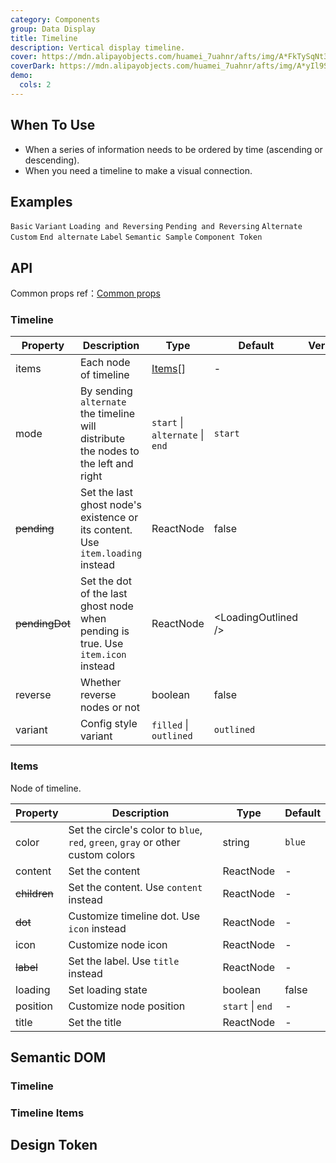 ```yaml
---
category: Components
group: Data Display
title: Timeline
description: Vertical display timeline.
cover: https://mdn.alipayobjects.com/huamei_7uahnr/afts/img/A*FkTySqNt3sYAAAAAAAAAAAAADrJ8AQ/original
coverDark: https://mdn.alipayobjects.com/huamei_7uahnr/afts/img/A*yIl9S4hAIBcAAAAAAAAAAAAADrJ8AQ/original
demo:
  cols: 2
---
```


## When To Use

- When a series of information needs to be ordered by time (ascending or descending).
- When you need a timeline to make a visual connection.

## Examples

<!-- prettier-ignore -->
<code src="./demo/basic.tsx">Basic</code>
<code src="./demo/variant.tsx">Variant</code>
<code src="./demo/pending.tsx">Loading and Reversing</code>
<code src="./demo/pending-legacy.tsx" debug>Pending and Reversing</code>
<code src="./demo/alternate.tsx">Alternate</code>
<code src="./demo/custom.tsx">Custom</code>
<code src="./demo/end.tsx">End alternate</code>
<code src="./demo/label.tsx">Label</code>
<code src="./demo/semantic.tsx">Semantic Sample</code>
<code src="./demo/component-token.tsx" debug>Component Token</code>

## API

Common props ref：[Common props](/docs/react/common-props)

### Timeline

| Property | Description | Type | Default | Version |
| --- | --- | --- | --- | --- |
| items | Each node of timeline | [Items](#Items)[] | - |  |
| mode | By sending `alternate` the timeline will distribute the nodes to the left and right | `start` \| `alternate` \| `end` | `start` |  |
| ~~pending~~ | Set the last ghost node's existence or its content. Use `item.loading` instead | ReactNode | false |  |
| ~~pendingDot~~ | Set the dot of the last ghost node when pending is true. Use `item.icon` instead | ReactNode | &lt;LoadingOutlined /&gt; |  |
| reverse | Whether reverse nodes or not | boolean | false |  |
| variant | Config style variant | `filled` \| `outlined` | `outlined` |  |

### Items

Node of timeline.

| Property | Description | Type | Default |
| --- | --- | --- | --- |
| color | Set the circle's color to `blue`, `red`, `green`, `gray` or other custom colors | string | `blue` |
| content | Set the content | ReactNode | - |
| ~~children~~ | Set the content. Use `content` instead | ReactNode | - |
| ~~dot~~ | Customize timeline dot. Use `icon` instead | ReactNode | - |
| icon | Customize node icon | ReactNode | - |
| ~~label~~ | Set the label. Use `title` instead | ReactNode | - |
| loading | Set loading state | boolean | false |
| position | Customize node position | `start` \| `end` | - |
| title | Set the title | ReactNode | - |

## Semantic DOM

### Timeline

<code src="./demo/_semantic.tsx" simplify="true"></code>

### Timeline Items

<code src="./demo/_semantic_items.tsx" simplify="true"></code>

## Design Token

<ComponentTokenTable component="Timeline"></ComponentTokenTable>
